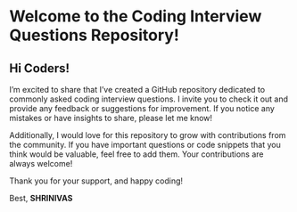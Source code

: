 

# Welcome to the Coding Interview Questions Repository!
## Hi Coders!

I’m excited to share that I’ve created a GitHub repository dedicated to commonly asked coding interview questions. I invite you to check it out and provide any feedback or suggestions for improvement. If you notice any mistakes or have insights to share, please let me know!

Additionally, I would love for this repository to grow with contributions from the community. If you have important questions or code snippets that you think would be valuable, feel free to add them. Your contributions are always welcome!

Thank you for your support, and happy coding!

Best,
**SHRINIVAS**
